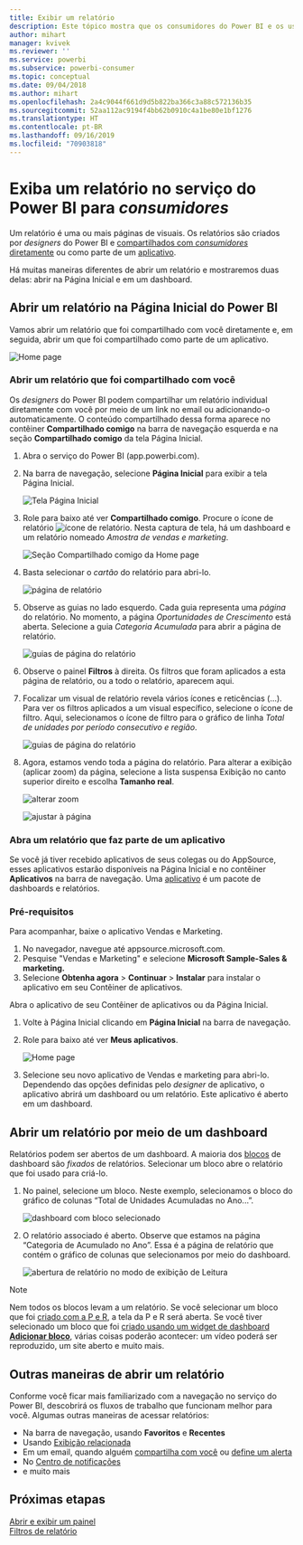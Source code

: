 ```yaml
---
title: Exibir um relatório
description: Este tópico mostra que os consumidores do Power BI e os usuários finais tinham que abrir e exibir um relatório do Power BI.
author: mihart
manager: kvivek
ms.reviewer: ''
ms.service: powerbi
ms.subservice: powerbi-consumer
ms.topic: conceptual
ms.date: 09/04/2018
ms.author: mihart
ms.openlocfilehash: 2a4c9044f661d9d5b822ba366c3a88c572136b35
ms.sourcegitcommit: 52aa112ac9194f4bb62b0910c4a1be80e1bf1276
ms.translationtype: HT
ms.contentlocale: pt-BR
ms.lasthandoff: 09/16/2019
ms.locfileid: "70903818"
---
```

# <a name="view-a-report-in-the-power-bi-service-for-consumers"></a>Exiba um relatório no serviço do Power BI para *consumidores*
Um relatório é uma ou mais páginas de visuais. Os relatórios são criados por *designers* do Power BI e [compartilhados com *consumidores* diretamente](end-user-shared-with-me.md) ou como parte de um [aplicativo](end-user-apps.md). 

Há muitas maneiras diferentes de abrir um relatório e mostraremos duas delas: abrir na Página Inicial e em um dashboard. 

<!-- add art-->


## <a name="open-a-report-from-power-bi-home"></a>Abrir um relatório na Página Inicial do Power BI
Vamos abrir um relatório que foi compartilhado com você diretamente e, em seguida, abrir um que foi compartilhado como parte de um aplicativo.

   ![Home page](./media/end-user-report-open/power-bi-home-canvas.png)

### <a name="open-a-report-that-has-been-shared-with-you"></a>Abrir um relatório que foi compartilhado com você
Os *designers* do Power BI podem compartilhar um relatório individual diretamente com você por meio de um link no email ou adicionando-o automaticamente. O conteúdo compartilhado dessa forma aparece no contêiner **Compartilhado comigo** na barra de navegação esquerda e na seção **Compartilhado comigo** da tela Página Inicial.

1. Abra o serviço do Power BI (app.powerbi.com).

2. Na barra de navegação, selecione **Página Inicial** para exibir a tela Página Inicial.  

   ![Tela Página Inicial](./media/end-user-report-open/power-bi-select-home-new.png)
   
3. Role para baixo até ver **Compartilhado comigo**. Procure o ícone de relatório ![ícone de relatório](./media/end-user-report-open/power-bi-report-icon.png). Nesta captura de tela, há um dashboard e um relatório nomeado *Amostra de vendas e marketing*. 
   
   ![Seção Compartilhado comigo da Home page](./media/end-user-report-open/power-bi-shared-new.png)

4. Basta selecionar o *cartão* do relatório para abri-lo.

   ![página de relatório](./media/end-user-report-open/power-bi-open.png)

5. Observe as guias no lado esquerdo.  Cada guia representa uma *página* do relatório. No momento, a página *Oportunidades de Crescimento* está aberta. Selecione a guia *Categoria Acumulada* para abrir a página de relatório. 

   ![guias de página do relatório](./media/end-user-report-open/power-bi-ytd.png)

6. Observe o painel **Filtros** à direita. Os filtros que foram aplicados a esta página de relatório, ou a todo o relatório, aparecem aqui.

7. Focalizar um visual de relatório revela vários ícones e reticências (...). Para ver os filtros aplicados a um visual específico, selecione o ícone de filtro. Aqui, selecionamos o ícone de filtro para o gráfico de linha *Total de unidades por período consecutivo e região*.

   ![guias de página do relatório](./media/end-user-report-open/power-bi-visual-filters.png)

6. Agora, estamos vendo toda a página do relatório. Para alterar a exibição (aplicar zoom) da página, selecione a lista suspensa Exibição no canto superior direito e escolha **Tamanho real**.

   ![alterar zoom](./media/end-user-report-open/power-bi-fit-new.png)

   ![ajustar à página](./media/end-user-report-open/power-bi-actual.png)

### <a name="open-a-report-that-is-part-of-an-app"></a>Abra um relatório que faz parte de um aplicativo
Se você já tiver recebido aplicativos de seus colegas ou do AppSource, esses aplicativos estarão disponíveis na Página Inicial e no contêiner **Aplicativos** na barra de navegação. Uma [aplicativo](end-user-apps.md) é um pacote de dashboards e relatórios.

### <a name="prerequisites"></a>Pré-requisitos
Para acompanhar, baixe o aplicativo Vendas e Marketing.
1. No navegador, navegue até appsource.microsoft.com.
1. Pesquise "Vendas e Marketing" e selecione **Microsoft Sample-Sales & marketing.**
1. Selecione **Obtenha agora** > **Continuar** > **Instalar** para instalar o aplicativo em seu Contêiner de aplicativos. 

Abra o aplicativo de seu Contêiner de aplicativos ou da Página Inicial.
1. Volte à Página Inicial clicando em **Página Inicial** na barra de navegação.

7. Role para baixo até ver **Meus aplicativos**.

   ![Home page](./media/end-user-report-open/power-bi-app.png)

8. Selecione seu novo aplicativo de Vendas e marketing para abri-lo. Dependendo das opções definidas pelo *designer* de aplicativo, o aplicativo abrirá um dashboard ou um relatório. Este aplicativo é aberto em um dashboard.  


## <a name="open-a-report-from-a-dashboard"></a>Abrir um relatório por meio de um dashboard
Relatórios podem ser abertos de um dashboard. A maioria dos [blocos](end-user-tiles.md) de dashboard são *fixados* de relatórios. Selecionar um bloco abre o relatório que foi usado para criá-lo. 

1. No painel, selecione um bloco. Neste exemplo, selecionamos o bloco do gráfico de colunas “Total de Unidades Acumuladas no Ano...”.

    ![dashboard com bloco selecionado](./media/end-user-report-open/power-bi-dashboard.png)

2.  O relatório associado é aberto. Observe que estamos na página “Categoria de Acumulado no Ano”. Essa é a página de relatório que contém o gráfico de colunas que selecionamos por meio do dashboard.

    ![abertura de relatório no modo de exibição de Leitura](./media/end-user-report-open/power-bi-report-tabs.png)

> [!NOTE]
> Nem todos os blocos levam a um relatório. Se você selecionar um bloco que foi [criado com a P e R](end-user-q-and-a.md), a tela da P e R será aberta. Se você tiver selecionado um bloco que foi [criado usando um widget de dashboard **Adicionar bloco**](../service-dashboard-add-widget.md), várias coisas poderão acontecer: um vídeo poderá ser reproduzido, um site aberto e muito mais.  


##  <a name="still-more-ways-to-open-a-report"></a>Outras maneiras de abrir um relatório
Conforme você ficar mais familiarizado com a navegação no serviço do Power BI, descobrirá os fluxos de trabalho que funcionam melhor para você. Algumas outras maneiras de acessar relatórios:
- Na barra de navegação, usando **Favoritos** e **Recentes**    
- Usando [Exibição relacionada](end-user-related.md)    
- Em um email, quando alguém [compartilha com você](../service-share-reports.md) ou [define um alerta](end-user-alerts.md)    
- No [Centro de notificações](end-user-notification-center.md)    
- e muito mais

## <a name="next-steps"></a>Próximas etapas
[Abrir e exibir um painel](end-user-dashboard-open.md)    
[Filtros de relatório](end-user-report-filter.md)

